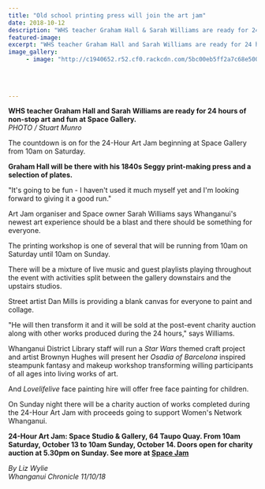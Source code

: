 ```yaml
---
title: "Old school printing press will join the art jam"
date: 2018-10-12
description: "WHS teacher Graham Hall & Sarah Williams are ready for 24 hours of non-stop art and fun at Space Gallery..."
featured-image: 
excerpt: "WHS teacher Graham Hall and Sarah Williams are ready for 24 hours of non-stop art and fun at Space Gallery."
image_gallery:
	 - image: "http://c1940652.r52.cf0.rackcdn.com/5bc00eb5ff2a7c68e500033d/Graham-Hall-art-jam-posterchron-12-oct.jpg"
	
	
	
	
---
```


<p><span><strong>WHS teacher Graham Hall and Sarah Williams are ready for 24 hours of non-stop art and fun at Space Gallery.</strong> <br /><em>PHOTO / Stuart Munro</em></span></p>
<p class="element element-paragraph">The countdown is on for the 24-Hour Art Jam beginning at Space Gallery from 10am on Saturday.</p>
<p class="element element-paragraph"><strong>Graham Hall will be there with his 1840s Seggy print-making press and a selection of plates.</strong></p>
<p class="element element-paragraph">"It's going to be fun - I haven't used it much myself yet and I'm looking forward to giving it a good run."</p>
<p class="element element-paragraph">Art Jam organiser and Space owner Sarah Williams says Whanganui's newest art experience should be a blast and there should be something for everyone.</p>
<p class="element element-paragraph">The printing workshop is one of several that will be running from 10am on Saturday until 10am on Sunday.</p>
<p class="element element-paragraph">There will be a mixture of live music and guest playlists playing throughout the event with activities split between the gallery downstairs and the upstairs studios.</p>
<p class="element element-paragraph">Street artist Dan Mills is providing a blank canvas for everyone to paint and collage.</p>
<p class="element element-paragraph">"He will then transform it and it will be sold at the post-event charity auction along with other works produced during the 24 hours," says Williams.</p>
<p class="element element-paragraph">Whanganui District Library staff will run a&nbsp;<em>Star Wars</em>&nbsp;themed craft project and artist Brownyn Hughes will present her&nbsp;<em>Osadia of Barcelona</em>&nbsp;inspired steampunk fantasy and makeup workshop transforming willing participants of all ages into living works of art.</p>
<p class="element element-paragraph">And&nbsp;<em>Lovelifelive</em>&nbsp;face painting hire will offer free face painting for children.</p>
<p class="element element-paragraph">On Sunday night there will be a charity auction of works completed during the 24-Hour Art Jam with proceeds going to support Women's Network Whanganui.</p>
<p class="element element-paragraph"><strong>24-Hour Art Jam: Space Studio &amp; Gallery, 64 Taupo Quay. From 10am Saturday, October 13 to 10am Sunday, October 14. Doors open for charity auction at 5.30pm on Sunday. See more at&nbsp;<a href="https://spacestudiogallery.co.nz/coming-soon/24-hour-art-jam/" target="_blank">Space Jam</a></strong></p>
<p class="element element-paragraph"><em>By Liz Wylie</em><br /><em>Whanganui Chronicle 11/10/18</em></p>

